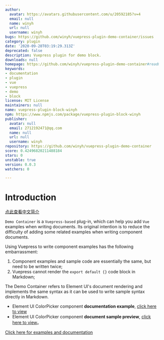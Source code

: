 ```yaml
---
author:
  avatar: https://avatars.githubusercontent.com/u/20592185?v=4
  email: null
  name: winyh
  url: null
  username: winyh
bugs: https://github.com/winyh/vuepress-plugin-demo-container/issues
category: plugin
date: '2020-09-28T03:19:29.313Z'
deprecated: false
description: Vuepress plugin for demo block.
downloads: null
homepage: https://github.com/winyh/vuepress-plugin-demo-container#readme
keywords:
- documentation
- plugin
- vue
- vuepress
- demo
- block
license: MIT License
maintainers: null
name: vuepress-plugin-block-winyh
npm: https://www.npmjs.com/package/vuepress-plugin-block-winyh
publisher:
  avatar: null
  email: 2712192471@qq.com
  name: null
  url: null
  username: winyh
repository: https://github.com/winyh/vuepress-plugin-demo-container
score: 0.42496820211488184
stars: 0
unstable: true
version: 0.0.3
watchers: 0

---
```


# Introduction

[点此查看中文简介](https://github.com/calebman/vuepress-plugin-demo-container/blob/master/README.zh-CN.md)

`Demo Container` is a `Vuepress-based` plug-in, which can help you add `Vue` examples when writing documents. Its original intention is to reduce the difficulty of adding some related examples when writing component documents.

Using Vuepress to write component examples has the following embarrassment:
1. Component examples and sample code are essentially the same, but need to be written twice;
2. Vuepress cannot render the `export default {}` code block in Markdown;

The Demo Container refers to Element UI's document rendering and implements the same syntax as it can be used to write sample syntax directly in Markdown.
* Element UI ColorPicker component **documentation example**, [click here to view](https://github.com/ElemeFE/element/blob/dev/examples/docs/en-US/color-picker.md)
* Element UI ColorPicker component **document sample preview**, [click here to view](https://element.eleme.cn/2.0/#/en-US/component/color-picker)。

[Click here for examples and documentation](https://calebman.github.io/vuepress-plugin-demo-container/)